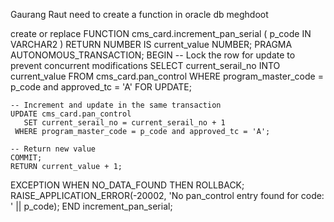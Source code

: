 Gaurang Raut need to create a function in oracle db meghdoot
 
create or replace FUNCTION    cms_card.increment_pan_serial (
    p_code IN VARCHAR2
) RETURN NUMBER
IS
    current_value NUMBER;
    PRAGMA AUTONOMOUS_TRANSACTION; 
BEGIN
    -- Lock the row for update to prevent concurrent modifications
    SELECT current_serail_no
      INTO current_value
      FROM cms_card.pan_control
     WHERE program_master_code = p_code and approved_tc = 'A'
       FOR UPDATE;
 
    -- Increment and update in the same transaction
    UPDATE cms_card.pan_control
       SET current_serail_no = current_serail_no + 1
     WHERE program_master_code = p_code and approved_tc = 'A';
 
    -- Return new value
    COMMIT;
    RETURN current_value + 1;
EXCEPTION
    WHEN NO_DATA_FOUND THEN
        ROLLBACK;
        RAISE_APPLICATION_ERROR(-20002, 'No pan_control entry found for code: ' || p_code);
END increment_pan_serial;

  